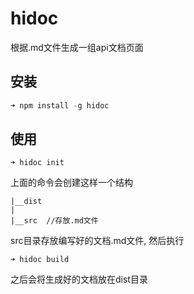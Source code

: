 # hidoc
根据.md文件生成一组api文档页面
## 安装
```js
➜ npm install -g hidoc
```
## 使用
```
➜ hidoc init
```
上面的命令会创建这样一个结构
```
|__dist
|
|__src  //存放.md文件
```
src目录存放编写好的文档.md文件, 然后执行
```
➜ hidoc build
```
之后会将生成好的文档放在dist目录